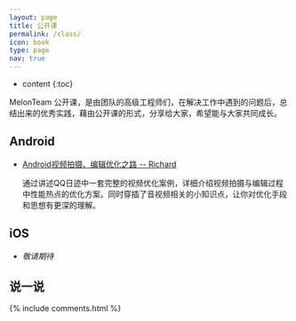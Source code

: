 ```yaml
---
layout: page
title: 公开课
permalink: /class/
icon: book
type: page
nav: true
---
```


* content
{:toc}

MelonTeam 公开课，是由团队的高级工程师们，在解决工作中遇到的问题后，总结出来的优秀实践，藉由公开课的形式，分享给大家，希望能与大家共同成长。


## Android

* [Android视频拍摄、编辑优化之路 -- Richard](https://ke.qq.com/course/219069)

    通过讲述QQ日迹中一套完整的视频优化案例，详细介绍视频拍摄与编辑过程中性能热点的优化方案。同时穿插了音视频相关的小知识点，让你对优化手段和思想有更深的理解。

## iOS

* *敬请期待*


## 说一说

{% include comments.html %}
